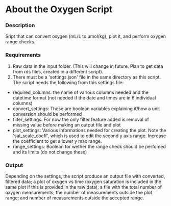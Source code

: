 About the Oxygen Script
==========================================================================

### Description ###
Sript that can convert oxygen (mL/L to umol/kg), plot it, and perform oxygen
range checks.

### Requirements ###
1. Raw data in the input folder. (This will change in future. Plan to get
data from rds files, created in a different script).
2. There must be a 'settings.json' file in the same directory as this script.
The script needs the following from this settings file:
- required_columns: the name of various columns needed and the datetime format
(not needed if the date and times are in 6 individual columns)
- convert_settings: These are boolean variables explaining if/how a unit
conversion should be performed
- filter_settings: For now the only filter feature added is removal of missing
value before making an output file and plot
- plot_settings: Various informations needed for creating the plot. Note the
'sat_scale_coeff', which is used to edit the second y axis range. Increase the
coefficient to get a lower y max range.
- range_settings: Boolean for wether the range check should be perfomed and
its limits (do not change these)

### Output ###
Depending on the settings, the script produce an output file with converted,
filtered data; a plot of oxygen vs time (oxygen saturation is included
in the same plot if this is provided in the raw data); a file with the total
 number of oxygen measurements; the number of measurements outside the plot
  range; and number of measurements outside the accepted range.